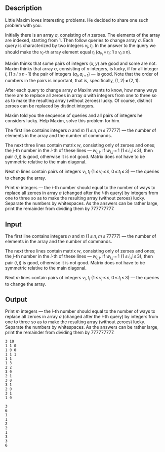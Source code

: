 ## Description

<div><p>Little Maxim loves interesting problems. He decided to share one such problem with you. </p><p>Initially there is an array <span class="tex-span"><i>a</i></span>, consisting of <span class="tex-span"><i>n</i></span> zeroes. The elements of the array are indexed, starting from 1. Then follow queries to change array <span class="tex-span"><i>a</i></span>. Each query is characterized by two integers <span class="tex-span"><i>v</i><sub class="lower-index"><i>i</i></sub>, <i>t</i><sub class="lower-index"><i>i</i></sub></span>. In the answer to the query we should make the <span class="tex-span"><i>v</i><sub class="lower-index"><i>i</i></sub></span>-th array element equal <span class="tex-span"><i>t</i><sub class="lower-index"><i>i</i></sub></span> <span class="tex-span">(<i>a</i><sub class="lower-index"><i>v</i><sub class="lower-index"><i>i</i></sub></sub> = <i>t</i><sub class="lower-index"><i>i</i></sub>;&nbsp;1 ≤ <i>v</i><sub class="lower-index"><i>i</i></sub> ≤ <i>n</i>)</span>.</p><p>Maxim thinks that some pairs of integers <span class="tex-span">(<i>x</i>, <i>y</i>)</span> are good and some are not. Maxim thinks that array <span class="tex-span"><i>a</i></span>, consisting of <span class="tex-span"><i>n</i></span> integers, is lucky, if for all integer <span class="tex-span"><i>i</i></span>, <span class="tex-span">(1 ≤ <i>i</i> ≤ <i>n</i> - 1)</span> the pair of integers <span class="tex-span">(<i>a</i><sub class="lower-index"><i>i</i></sub>, <i>a</i><sub class="lower-index"><i>i</i> + 1</sub>)</span> — is good. Note that the order of numbers in the pairs is important, that is, specifically, <span class="tex-span">(1, 2) ≠ (2, 1)</span>.</p><p>After each query to change array <span class="tex-span"><i>a</i></span> Maxim wants to know, how many ways there are to replace all zeroes in array <span class="tex-span"><i>a</i></span> with integers from one to three so as to make the resulting array (without zeroes) lucky. Of course, distinct zeroes can be replaced by distinct integers.</p><p>Maxim told you the sequence of queries and all pairs of integers he considers lucky. Help Maxim, solve this problem for him.</p></div><div class="input-specification"><p>The first line contains integers <span class="tex-span"><i>n</i></span> and <span class="tex-span"><i>m</i></span> <span class="tex-span">(1 ≤ <i>n</i>, <i>m</i> ≤ 77777)</span> — the number of elements in the array and the number of commands.</p><p>The next three lines contain matrix <span class="tex-span"><i>w</i></span>, consisting only of zeroes and ones; the <span class="tex-span"><i>j</i></span>-th number in the <span class="tex-span"><i>i</i></span>-th of these lines — <span class="tex-span"><i>w</i><sub class="lower-index"><i>i</i>, <i>j</i></sub></span>. If <span class="tex-span"><i>w</i><sub class="lower-index"><i>i</i>, <i>j</i></sub> = 1</span> <span class="tex-span">(1 ≤ <i>i</i>, <i>j</i> ≤ 3)</span>, then pair <span class="tex-span">(<i>i</i>, <i>j</i>)</span> is good, otherwise it is not good. Matrix does not have to be symmetric relative to the main diagonal.</p><p>Next <span class="tex-span"><i>m</i></span> lines contain pairs of integers <span class="tex-span"><i>v</i><sub class="lower-index"><i>i</i></sub>, <i>t</i><sub class="lower-index"><i>i</i></sub></span> <span class="tex-span">(1 ≤ <i>v</i><sub class="lower-index"><i>i</i></sub> ≤ <i>n</i>, 0 ≤ <i>t</i><sub class="lower-index"><i>i</i></sub> ≤ 3)</span> — the queries to change the array.</p></div><div class="output-specification"><p>Print <span class="tex-span"><i>m</i></span> integers — the <span class="tex-span"><i>i</i></span>-th number should equal to the number of ways to replace all zeroes in array <span class="tex-span"><i>a</i></span> (changed after the <span class="tex-span"><i>i</i></span>-th query) by integers from one to three so as to make the resulting array (without zeroes) lucky. Separate the numbers by whitespaces. As the answers can be rather large, print the remainder from dividing them by <span class="tex-span">777777777</span>.</p></div>

## Input

<p>The first line contains integers <span class="tex-span"><i>n</i></span> and <span class="tex-span"><i>m</i></span> <span class="tex-span">(1 ≤ <i>n</i>, <i>m</i> ≤ 77777)</span> — the number of elements in the array and the number of commands.</p><p>The next three lines contain matrix <span class="tex-span"><i>w</i></span>, consisting only of zeroes and ones; the <span class="tex-span"><i>j</i></span>-th number in the <span class="tex-span"><i>i</i></span>-th of these lines — <span class="tex-span"><i>w</i><sub class="lower-index"><i>i</i>, <i>j</i></sub></span>. If <span class="tex-span"><i>w</i><sub class="lower-index"><i>i</i>, <i>j</i></sub> = 1</span> <span class="tex-span">(1 ≤ <i>i</i>, <i>j</i> ≤ 3)</span>, then pair <span class="tex-span">(<i>i</i>, <i>j</i>)</span> is good, otherwise it is not good. Matrix does not have to be symmetric relative to the main diagonal.</p><p>Next <span class="tex-span"><i>m</i></span> lines contain pairs of integers <span class="tex-span"><i>v</i><sub class="lower-index"><i>i</i></sub>, <i>t</i><sub class="lower-index"><i>i</i></sub></span> <span class="tex-span">(1 ≤ <i>v</i><sub class="lower-index"><i>i</i></sub> ≤ <i>n</i>, 0 ≤ <i>t</i><sub class="lower-index"><i>i</i></sub> ≤ 3)</span> — the queries to change the array.</p>

## Output

<p>Print <span class="tex-span"><i>m</i></span> integers — the <span class="tex-span"><i>i</i></span>-th number should equal to the number of ways to replace all zeroes in array <span class="tex-span"><i>a</i></span> (changed after the <span class="tex-span"><i>i</i></span>-th query) by integers from one to three so as to make the resulting array (without zeroes) lucky. Separate the numbers by whitespaces. As the answers can be rather large, print the remainder from dividing them by <span class="tex-span">777777777</span>.</p>





```input1
3 10
1 1 0
1 0 0
1 1 1
1 1
1 3
2 2
3 0
2 1
3 0
3 1
2 0
3 1
1 0

```




```output1
3
6
1
1
2
2
1
3
3
6

```



